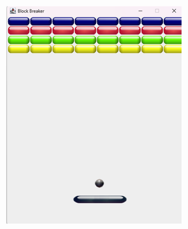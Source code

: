 <h1 align ="center">
<a href="https://github.com/raghul-tech/BlockBreaker.git"><img src="Block Breaker/BlockBreaker.png" alt="blockBreaker"></a>
    
</h1>
